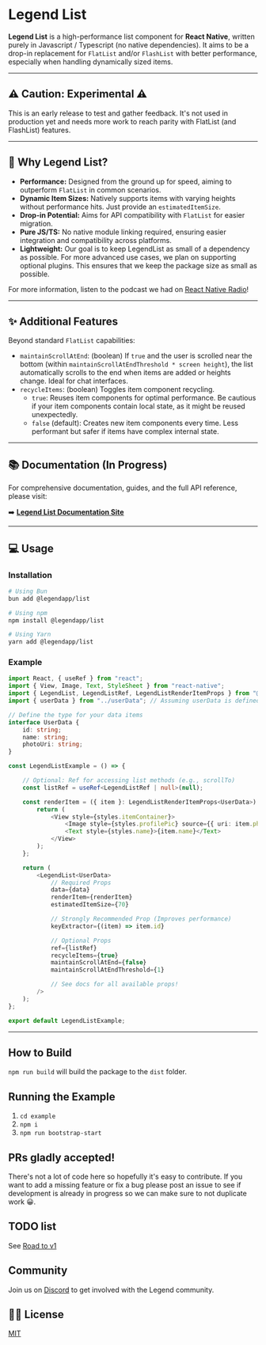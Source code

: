 # Legend List 

**Legend List** is a high-performance list component for **React Native**, written purely in Javascript / Typescript (no native dependencies). It aims to be a drop-in replacement for `FlatList` and/or `FlashList` with better performance, especially when handling dynamically sized items.

---

## ⚠️ Caution: Experimental ⚠️ 

This is an early release to test and gather feedback. It's not used in production yet and needs more work to reach parity with FlatList (and FlashList) features.

---

## 🤔 Why Legend List?

*   **Performance:** Designed from the ground up for speed, aiming to outperform `FlatList` in common scenarios.
*   **Dynamic Item Sizes:** Natively supports items with varying heights without performance hits. Just provide an `estimatedItemSize`.
*   **Drop-in Potential:** Aims for API compatibility with `FlatList` for easier migration.
*   **Pure JS/TS:** No native module linking required, ensuring easier integration and compatibility across platforms.
*   **Lightweight:** Our goal is to keep LegendList as small of a dependency as possible. For more advanced use cases, we plan on supporting optional plugins. This ensures that we keep the package size as small as possible.

For more information, listen to the podcast we had on [React Native Radio](https://infinite.red/react-native-radio/rnr-325-legend-list-with-jay-meistrich)!

---
## ✨ Additional Features 

Beyond standard `FlatList` capabilities:

*   `maintainScrollAtEnd`: (boolean) If `true` and the user is scrolled near the bottom (within `maintainScrollAtEndThreshold * screen height`), the list automatically scrolls to the end when items are added or heights change. Ideal for chat interfaces.
*   `recycleItems`: (boolean) Toggles item component recycling.
    *   `true`: Reuses item components for optimal performance. Be cautious if your item components contain local state, as it might be reused unexpectedly.
    *   `false` (default): Creates new item components every time. Less performant but safer if items have complex internal state.

---

## 📚 Documentation (In Progress)

For comprehensive documentation, guides, and the full API reference, please visit:

➡️ **[Legend List Documentation Site](https://www.legendapp.com/open-source/list)**

---

## 💻 Usage

### Installation

```bash
# Using Bun
bun add @legendapp/list

# Using npm
npm install @legendapp/list

# Using Yarn
yarn add @legendapp/list
```

### Example
```ts
import React, { useRef } from "react"; 
import { View, Image, Text, StyleSheet } from "react-native";
import { LegendList, LegendListRef, LegendListRenderItemProps } from "@legendapp/list";
import { userData } from "../userData"; // Assuming userData is defined elsewhere

// Define the type for your data items
interface UserData {
    id: string;
    name: string;
    photoUri: string;
}

const LegendListExample = () => {

    // Optional: Ref for accessing list methods (e.g., scrollTo)
    const listRef = useRef<LegendListRef | null>(null);

    const renderItem = ({ item }: LegendListRenderItemProps<UserData>) => {
        return (
            <View style={styles.itemContainer}>
                <Image style={styles.profilePic} source={{ uri: item.photoUri }} />
                <Text style={styles.name}>{item.name}</Text>
            </View>
        );
    };

    return (
        <LegendList<UserData>
            // Required Props
            data={data}
            renderItem={renderItem} 
            estimatedItemSize={70} 

            // Strongly Recommended Prop (Improves performance)
            keyExtractor={(item) => item.id} 

            // Optional Props
            ref={listRef} 
            recycleItems={true}   
            maintainScrollAtEnd={false} 
            maintainScrollAtEndThreshold={1} 

            // See docs for all available props!
        />
    );
};

export default LegendListExample;

```

---

## How to Build

`npm run build` will build the package to the `dist` folder.

## Running the Example

1. `cd example`
2. `npm i`
3. `npm run bootstrap-start`

## PRs gladly accepted!

There's not a lot of code here so hopefully it's easy to contribute. If you want to add a missing feature or fix a bug please post an issue to see if development is already in progress so we can make sure to not duplicate work 😀.

## TODO list

See [Road to v1](https://github.com/LegendApp/legend-list/issues/28)

## Community

Join us on [Discord](https://discord.gg/tuW2pAffjA) to get involved with the Legend community.

## 👩‍⚖️ License

[MIT](LICENSE)
